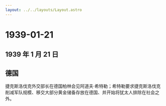 ```yaml
---
layout: ../../layouts/Layout.astro
---
```


# 1939-01-21

## 1939 年 1 月 21 日

## 德国

捷克斯洛伐克外交部长在德国柏林会见阿道夫·希特勒；希特勒要求捷克斯洛伐克削减军队规模、移交大部分黄金储备存放在德国、并开始将犹太人排除在社会之外。